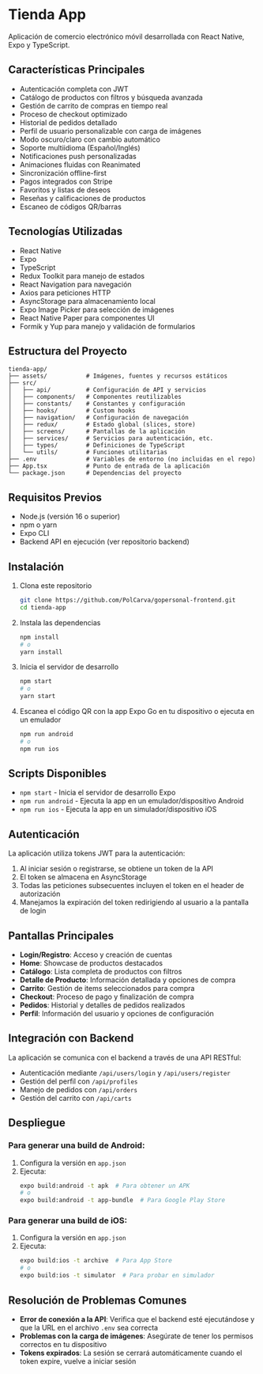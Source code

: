 # Tienda App

Aplicación de comercio electrónico móvil desarrollada con React Native, Expo y TypeScript.

## Características Principales

- Autenticación completa con JWT
- Catálogo de productos con filtros y búsqueda avanzada
- Gestión de carrito de compras en tiempo real
- Proceso de checkout optimizado
- Historial de pedidos detallado
- Perfil de usuario personalizable con carga de imágenes
- Modo oscuro/claro con cambio automático
- Soporte multiidioma (Español/Inglés)
- Notificaciones push personalizadas
- Animaciones fluidas con Reanimated
- Sincronización offline-first
- Pagos integrados con Stripe
- Favoritos y listas de deseos
- Reseñas y calificaciones de productos
- Escaneo de códigos QR/barras

## Tecnologías Utilizadas

- React Native
- Expo
- TypeScript
- Redux Toolkit para manejo de estados
- React Navigation para navegación
- Axios para peticiones HTTP
- AsyncStorage para almacenamiento local
- Expo Image Picker para selección de imágenes
- React Native Paper para componentes UI
- Formik y Yup para manejo y validación de formularios

## Estructura del Proyecto

```
tienda-app/
├── assets/           # Imágenes, fuentes y recursos estáticos
├── src/
│   ├── api/          # Configuración de API y servicios
│   ├── components/   # Componentes reutilizables
│   ├── constants/    # Constantes y configuración
│   ├── hooks/        # Custom hooks
│   ├── navigation/   # Configuración de navegación
│   ├── redux/        # Estado global (slices, store)
│   ├── screens/      # Pantallas de la aplicación
│   ├── services/     # Servicios para autenticación, etc.
│   ├── types/        # Definiciones de TypeScript
│   └── utils/        # Funciones utilitarias
├── .env              # Variables de entorno (no incluidas en el repo)
├── App.tsx           # Punto de entrada de la aplicación
└── package.json      # Dependencias del proyecto
```

## Requisitos Previos

- Node.js (versión 16 o superior)
- npm o yarn
- Expo CLI
- Backend API en ejecución (ver repositorio backend)

## Instalación

1. Clona este repositorio
   ```bash
   git clone https://github.com/PolCarva/gopersonal-frontend.git
   cd tienda-app
   ```

2. Instala las dependencias
   ```bash
   npm install
   # o
   yarn install
   ```

3. Inicia el servidor de desarrollo
   ```bash
   npm start
   # o
   yarn start
   ```

4. Escanea el código QR con la app Expo Go en tu dispositivo o ejecuta en un emulador
   ```bash
   npm run android
   # o
   npm run ios
   ```

## Scripts Disponibles

- `npm start` - Inicia el servidor de desarrollo Expo
- `npm run android` - Ejecuta la app en un emulador/dispositivo Android
- `npm run ios` - Ejecuta la app en un simulador/dispositivo iOS

## Autenticación

La aplicación utiliza tokens JWT para la autenticación:

1. Al iniciar sesión o registrarse, se obtiene un token de la API
2. El token se almacena en AsyncStorage
3. Todas las peticiones subsecuentes incluyen el token en el header de autorización
4. Manejamos la expiración del token redirigiendo al usuario a la pantalla de login

## Pantallas Principales

- **Login/Registro**: Acceso y creación de cuentas
- **Home**: Showcase de productos destacados
- **Catálogo**: Lista completa de productos con filtros
- **Detalle de Producto**: Información detallada y opciones de compra
- **Carrito**: Gestión de items seleccionados para compra
- **Checkout**: Proceso de pago y finalización de compra
- **Pedidos**: Historial y detalles de pedidos realizados
- **Perfil**: Información del usuario y opciones de configuración

## Integración con Backend

La aplicación se comunica con el backend a través de una API RESTful:

- Autenticación mediante `/api/users/login` y `/api/users/register`
- Gestión del perfil con `/api/profiles`
- Manejo de pedidos con `/api/orders`
- Gestión del carrito con `/api/carts`

## Despliegue

### Para generar una build de Android:

1. Configura la versión en `app.json`
2. Ejecuta:
   ```bash
   expo build:android -t apk  # Para obtener un APK
   # o
   expo build:android -t app-bundle  # Para Google Play Store
   ```

### Para generar una build de iOS:

1. Configura la versión en `app.json`
2. Ejecuta:
   ```bash
   expo build:ios -t archive  # Para App Store
   # o
   expo build:ios -t simulator  # Para probar en simulador
   ```

## Resolución de Problemas Comunes

- **Error de conexión a la API**: Verifica que el backend esté ejecutándose y que la URL en el archivo `.env` sea correcta
- **Problemas con la carga de imágenes**: Asegúrate de tener los permisos correctos en tu dispositivo
- **Tokens expirados**: La sesión se cerrará automáticamente cuando el token expire, vuelve a iniciar sesión
